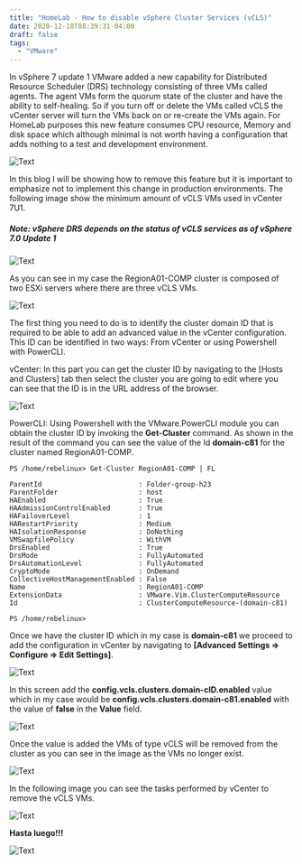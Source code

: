 ```yaml
---
title: "HomeLab - How to disable vSphere Cluster Services (vCLS)"
date: 2020-12-18T08:39:31-04:00
draft: false
tags:
  - "VMware"
---
```


In vSphere 7 update 1 VMware added a new capability for Distributed Resource Scheduler (DRS) technology consisting of three VMs called agents. The agent VMs form the quorum state of the cluster and have the ability to self-healing. So if you turn off or delete the VMs called vCLS the vCenter server will turn the VMs back on or re-create the VMs again. For HomeLab purposes this new feature consumes CPU resource, Memory and disk space which although minimal is not worth having a configuration that adds nothing to a test and development environment.

![Text](/img/25079036c801ac924d3ff7d4cb3b9438.webp#center)

In this blog I will be showing how to remove this feature but it is important to emphasize not to implement this change in production environments. The following image show the minimum amount of vCLS VMs used in vCenter 7U1.

##### Note: vSphere DRS depends on the status of vCLS services as of vSphere 7.0 Update 1

![Text](/img/2021-05-30_12-21.webp#center)

As you can see in my case the RegionA01-COMP cluster is composed of two ESXi servers where there are three vCLS VMs.

![Text](/img/2021-05-29_22-52-1024x649.webp#center)

The first thing you need to do is to identify the cluster domain ID that is required to be able to add an advanced value in the vCenter configuration. This ID can be identified in two ways: From vCenter or using Powershell with PowerCLI.

vCenter: In this part you can get the cluster ID by navigating to the [Hosts and Clusters] tab then select the cluster you are going to edit where you can see that the ID is in the URL address of the browser.

![Text](/img/2021-05-30_00-11-1024x309.webp#center)

PowerCLI: Using Powershell with the VMware.PowerCLI module you can obtain the cluster ID by invoking the **Get-Cluster** command. As shown in the result of the command you can see the value of the Id **domain-c81** for the cluster named RegionA01-COMP.

```text
PS /home/rebelinux> Get-Cluster RegionA01-COMP | FL

ParentId                        : Folder-group-h23
ParentFolder                    : host
HAEnabled                       : True
HAAdmissionControlEnabled       : True
HAFailoverLevel                 : 1
HARestartPriority               : Medium
HAIsolationResponse             : DoNothing
VMSwapfilePolicy                : WithVM
DrsEnabled                      : True
DrsMode                         : FullyAutomated
DrsAutomationLevel              : FullyAutomated
CryptoMode                      : OnDemand
CollectiveHostManagementEnabled : False
Name                            : RegionA01-COMP
ExtensionData                   : VMware.Vim.ClusterComputeResource
Id                              : ClusterComputeResource-(domain-c81)

PS /home/rebelinux>
```

Once we have the cluster ID which in my case is **domain-c81** we proceed to add the configuration in vCenter by navigating to **[Advanced Settings => Configure => Edit Settings]**.

![Text](/img/2021-05-29_21-47-1024x599.webp#center)

In this screen add the **config.vcls.clusters.domain-cID.enabled** value which in my case would be **config.vcls.clusters.domain-c81.enabled** with the value of **false** in the **Value** field.

![Text](/img/2021-05-29_22-53-1024x871.webp#center)

Once the value is added the VMs of type vCLS will be removed from the cluster as you can see in the image as the VMs no longer exist.

![Text](/img/2021-05-29_23-12-1024x648.webp#center)

In the following image you can see the tasks performed by vCenter to remove the vCLS VMs.

![Text](/img/2021-05-29_23-14-1024x426.webp#center)

**Hasta luego!!!**

![Text](/img/hasta-luego-5937ba.webp#center)
